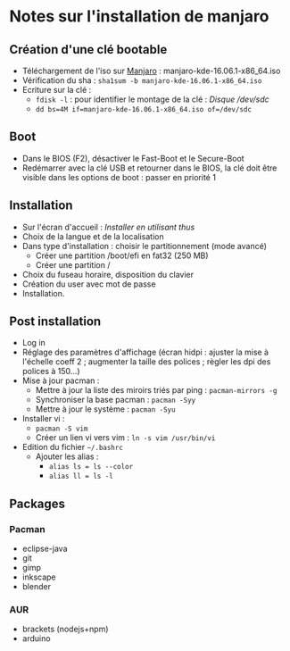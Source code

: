 # Notes sur l'installation de manjaro

## Création d'une clé bootable 

- Téléchargement de l'iso sur [Manjaro](http://manjaro.github.io/download/) : manjaro-kde-16.06.1-x86_64.iso
- Vérification du sha : `sha1sum -b manjaro-kde-16.06.1-x86_64.iso`
- Ecriture sur la clé :
  - `fdisk -l` : pour identifier le montage de la clé : *Disque /dev/sdc*
  - `dd bs=4M if=manjaro-kde-16.06.1-x86_64.iso of=/dev/sdc`

## Boot

- Dans le BIOS (F2), désactiver le Fast-Boot et le Secure-Boot
- Redémarrer avec la clé USB et retourner dans le BIOS, la clé doit être visible dans les options de boot : passer en priorité 1

## Installation 

- Sur l'écran d'accueil : *Installer en utilisant thus*
- Choix de la langue et de la localisation
- Dans type d'installation : choisir le partitionnement (mode avancé) 
  - Créer une partition /boot/efi en fat32 (250 MB)
  - Créer une partition /
- Choix du fuseau horaire, disposition du clavier
- Création du user avec mot de passe
- Installation.

## Post installation

- Log in
- Réglage des paramètres d'affichage (écran hidpi : ajuster la mise à l'échelle coeff 2 ; augmenter la taille des polices ; règler les dpi des polices à 150...)
- Mise à jour pacman :
  - Mettre à jour la liste des miroirs triés par ping : `pacman-mirrors -g`
  - Synchroniser la base pacman : `pacman -Syy`
  - Mettre à jour le système : `pacman -Syu`
- Installer vi : 
  - `pacman -S vim`
  - Créer un lien vi vers vim : `ln -s vim /usr/bin/vi`
- Edition du fichier `~/.bashrc`
  - Ajouter les alias :
    - `alias ls = ls --color`
    - `alias ll = ls -l`

## Packages 

### Pacman

- eclipse-java
- git
- gimp
- inkscape
- blender

### AUR

- brackets (nodejs+npm)
- arduino
